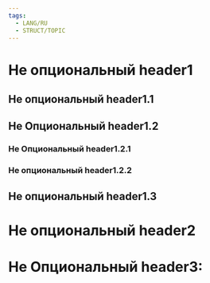 ```yaml
---
tags:
  - LANG/RU
  - STRUCT/TOPIC
---
```


# Не опциональный header1

## Не опциональный header1.1

## Не Опциональный header1.2

### Не Опциональный header1.2.1

### Не опциональный header1.2.2

## Не опциональный header1.3

# Не опциональный header2

# Не Опциональный header3:

